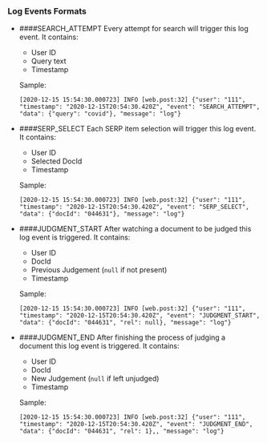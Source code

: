### Log Events Formats

* ####SEARCH_ATTEMPT
  Every attempt for search will trigger this log event. It contains:
  * User ID
  * Query text
  * Timestamp 
    
  Sample:
  ```
  [2020-12-15 15:54:30.000723] INFO [web.post:32] {"user": "111", "timestamp": "2020-12-15T20:54:30.420Z", "event": "SEARCH_ATTEMPT", "data": {"query": "covid"}, "message": "log"}
  ```

* ####SERP_SELECT
  Each SERP item selection will trigger this log event. It contains:
  * User ID
  * Selected DocId
  * Timestamp
    
  Sample:
  ```
  [2020-12-15 15:54:30.000723] INFO [web.post:32] {"user": "111", "timestamp": "2020-12-15T20:54:30.420Z", "event": "SERP_SELECT", "data": {"docId": "044631"}, "message": "log"}
  ```
  
* ####JUDGMENT_START
  After watching a document to be judged this log event is triggered. It contains:
  * User ID
  * DocId
  * Previous Judgement (`null` if not present)  
  * Timestamp 
    
  Sample:
  ```
  [2020-12-15 15:54:30.000723] INFO [web.post:32] {"user": "111", "timestamp": "2020-12-15T20:54:30.420Z", "event": "JUDGMENT_START", "data": {"docId": "044631", "rel": null}, "message": "log"}
  ```
  
* ####JUDGMENT_END
  After finishing the process of judging a document this log event is triggered. It contains:
  * User ID
  * DocId
  * New Judgement (`null` if left unjudged)  
  * Timestamp 
    
  Sample:
  ```
  [2020-12-15 15:54:30.000723] INFO [web.post:32] {"user": "111", "timestamp": "2020-12-15T20:54:30.420Z", "event": "JUDGMENT_END", "data": {"docId": "044631", "rel": 1},, "message": "log"}
  ```
